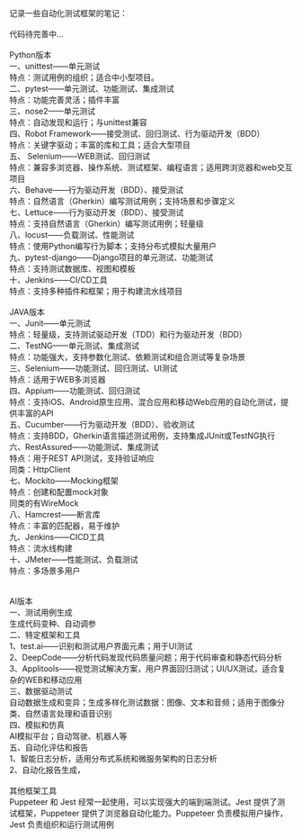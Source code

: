 记录一些自动化测试框架的笔记：
</br></br>代码待完善中...
</br>
</br>Python版本
</br>一、unittest——单元测试
</br>特点：测试用例的组织；适合中小型项目。
</br>二、pytest——单元测试、功能测试、集成测试
</br>特点：功能完善灵活；插件丰富
</br>三、nose2——单元测试
</br>特点：自动发现和运行；与unittest兼容
</br>四、Robot Framework——接受测试、回归测试、行为驱动开发（BDD）
</br>特点：关键字驱动；丰富的库和工具；适合大型项目
</br>五、 Selenium——WEB测试、回归测试
</br>特点：兼容多浏览器、操作系统、测试框架、编程语言；适用跨浏览器和web交互项目
</br>六、Behave——行为驱动开发（BDD）、接受测试
</br>特点：自然语言（Gherkin）编写测试用例；支持场景和步骤定义
</br>七、Lettuce——行为驱动开发（BDD）、接受测试
</br>特点：支持自然语言（Gherkin）编写测试用例；轻量级
</br>八、locust——负载测试、性能测试
</br>特点：使用Python编写行为脚本；支持分布式模拟大量用户
</br>九、pytest-django——Django项目的单元测试、功能测试
</br>特点：支持测试数据库、视图和模板
</br>十、Jenkins——CI/CD工具
</br>特点：支持多种插件和框架；用于构建流水线项目
</br>
</br>
JAVA版本
</br>一、Junit——单元测试
</br>特点：轻量级，支持测试驱动开发（TDD）和行为驱动开发（BDD）
</br>二、TestNG——单元测试、集成测试
</br>特点：功能强大，支持参数化测试、依赖测试和组合测试等复杂场景
</br>三、Selenium——功能测试、回归测试、UI测试
</br>特点：适用于WEB多浏览器
</br>四、Appium——功能测试、回归测试
</br>特点：支持iOS、Android原生应用、混合应用和移动Web应用的自动化测试，提供丰富的API
</br>五、Cucumber——行为驱动开发（BDD）、验收测试
</br>特点：支持BDD，Gherkin语言描述测试用例，支持集成JUnit或TestNG执行
</br>六、RestAssured——功能测试、集成测试
</br>特点：用于REST API测试，支持验证响应
</br>同类：HttpClient
</br>七、Mockito——Mocking框架
</br>特点：创建和配置mock对象
</br>同类的有WireMock
</br>八、Hamcrest——断言库
</br>特点：丰富的匹配器，易于维护
</br>九、Jenkins——CICD工具
</br>特点：流水线构建
</br>十、JMeter——性能测试、负载测试
</br>特点：多场景多用户
</br>
</br>
</br>AI版本
</br>一、测试用例生成
</br>生成代码变种、自动调参
</br>二、特定框架和工具
</br>1、test.ai——识别和测试用户界面元素；用于UI测试
</br>2、DeepCode——分析代码发现代码质量问题；用于代码审查和静态代码分析
</br>3、Applitools——视觉测试解决方案，用户界面回归测试；UI/UX测试，适合复杂的WEB和移动应用
</br>三、数据驱动测试
</br>自动数据生成和变异；生成多样化测试数据：图像、文本和音频；适用于图像分类、自然语言处理和语音识别
</br>四、模拟和仿真
</br>AI模拟平台；自动驾驶、机器人等
</br>五、自动化评估和报告
</br>1、智能日志分析，适用分布式系统和微服务架构的日志分析
</br>2、自动化报告生成，
</br>
</br>其他框架工具
</br>Puppeteer 和 Jest 经常一起使用，可以实现强大的端到端测试。Jest 提供了测试框架，Puppeteer 提供了浏览器自动化能力。Puppeteer 负责模拟用户操作，Jest 负责组织和运行测试用例
